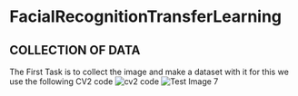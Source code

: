 # FacialRecognitionTransferLearning


## **COLLECTION OF DATA**
The First Task is to collect the image and make a dataset with it for this we use the following CV2 code 
![cv2 code](https://github.com/vikashkr437/FacialRecognitionTransferLearning/blob/master/CV2%20facial%20data%20collection.ipynb)
![Test Image 7](https://github.com/vikashkr437/FacialRecognitionTransferLearning/blob/master/Sceenshot)

